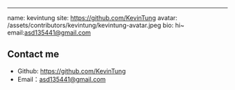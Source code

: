 ---
name: kevintung
site: https://github.com/KevinTung
avatar: /assets/contributors/kevintung/kevintung-avatar.jpeg
bio: hi~
email:asd135441@gmail.com


## Contact me

- Github: <https://github.com/KevinTung>
- Email：<asd135441@gmail.com>
